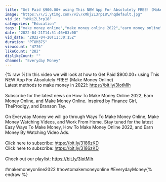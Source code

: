 ```yaml
---
title: "Get Paid $900.00+ using This NEW App For Absolutely FREE! (Make Money Online)"
image: "https:\/\/i.ytimg.com\/vi\/xMkj2L3rp18\/hqdefault.jpg"
vid_id: "xMkj2L3rp18"
categories: "Education"
tags: ["make money online","make money online 2022","earn money online"]
date: "2022-04-21T14:51:46+03:00"
vid_date: "2022-04-20T11:30:15Z"
duration: "PT8M37S"
viewcount: "4776"
likeCount: "282"
dislikeCount: ""
channel: "Everyday Money"
---
```

{% raw %}In this video we will look at how to Get Paid $900.00+ using This NEW App For Absolutely FREE! (Make Money Online)<br />Latest methods to make money in 2022!: <a rel="nofollow" target="blank" href="https://bit.ly/3IotMIh">https://bit.ly/3IotMIh</a><br /><br />Subscribe for the latest news on How To Make Money Online 2022, Earn Money Online, and Make Money Online. Inspired by Finance Girl, TheProdigy, and Branson Tay. <br /><br />On Everyday Money we will go through Ways To Make Money Online, Make Money Watching Videos, and Work From Home.  Stay tuned for the latest Easy Ways To Make Money, How To Make Money Online 2022, and Earn Money By Watching Video Ads. <br /><br />Click here to subscribe: <a rel="nofollow" target="blank" href="https://bit.ly/3186zKD">https://bit.ly/3186zKD</a><br />Click here to subscribe: <a rel="nofollow" target="blank" href="https://bit.ly/3186zKD">https://bit.ly/3186zKD</a><br /><br />Check out our playlist: <a rel="nofollow" target="blank" href="https://bit.ly/3IotMIh">https://bit.ly/3IotMIh</a><br /><br />#makemoneyonline2022  #howtomakemoneyonline  #EverydayMoney{% endraw %}
